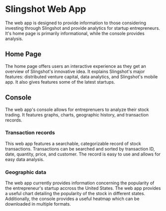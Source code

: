 # Slingshot Web App
The web app is designed to provide information to those considering investing through Slingshot and provide analytics for startup entrepreneurs.  It's home page is primarily informational, while the console provides analysis.

## Home Page
The home page offers users an interactive experience as they get an overview of Slingshot's innovative idea.  It explains Slingshot's major features: distributed venture capital, data analytics, and Slingshot's mobile app.  It also gives features some of the latest startups.


## Console
The web app's console allows for entreprenuers to analyze their stock trading.  It features graphs, charts, geographic history, and transaction records.

### Transaction records

This web app features a searchable, categorizable record of stock transactions.  Transactions can be searched and sorted by transaction ID, date, quantity, price, and customer.  The record is easy to use and allows for easy data analysis.

### Geographic data

The web app currently provides information concerning the popularity of the entrepreneur's startup accross the United States.  The web app provides a useful chart detailing the popularity of the stock in different states.  Additionally, the console provides a useful heatmap which can be downloaded in multiple formats.  
